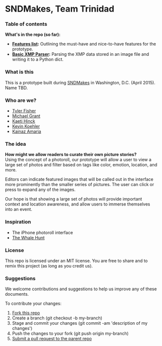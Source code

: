 # SNDMakes, Team Trinidad

### Table of contents

**What's in the repo (so far):**

-  **[Features list](https://github.com/TylerFisher/trinidad/blob/master/project%20planning/features.md):** Outlining the must-have and nice-to-have features for the prototype.
-  **[Basic XMP Parser](https://github.com/TylerFisher/trinidad/blob/master/images/parse_image.py):** Parsing the XMP data stored in an image file and writing it to a Python dict.

### What is this

This is a prototype built during [SNDMakes](http://www.snd.org/author/sndmakes/) in Washington, D.C. (April 2015). Name TBD.

### Who are we?

- [Tyler Fisher](http://twitter.com/tylrfishr)
- [Michael Grant](http://twitter.com/mikegrantme)
- [Kaeti Hinck](http://twitter.com/kaeti)
- [Kevin Koehler](http://twitter.com/kev097)
- [Kainaz Amaria](http://twitter.com/kainazamaria)

### The idea

**How might we allow readers to curate their own picture stories?**  
Using the concept of a photoroll, our prototype will allow a user to view a large set of photos and filter based on tags like color, emotion, location, and more.

Editors can indicate featured images that will be called out in the interface more prominently than the smaller series of pictures. The user can click or press to expand any of the images.

Our hope is that showing a large set of photos will provide important context and location awareness, and allow users to immerse themselves into an event.

### Inspiration

- The iPhone photoroll interface
- [The Whale Hunt](http://thewhalehunt.org/)


### License

This repo is licensed under an MIT license. You are free to share and to remix this project (as long as you credit us).

### Suggestions

We welcome contributions and suggestions to help us improve any of these documents.

To contribute your changes:

1.  [Fork this repo](https://help.github.com/articles/fork-a-repo)
2.  Create a branch (git checkout -b my-branch)
3.  Stage and commit your changes (git commit -am 'description of my changes')
4.  Push the changes to your fork (git push origin my-branch)
5.  [Submit a pull request to the parent repo](https://help.github.com/articles/creating-a-pull-request)
